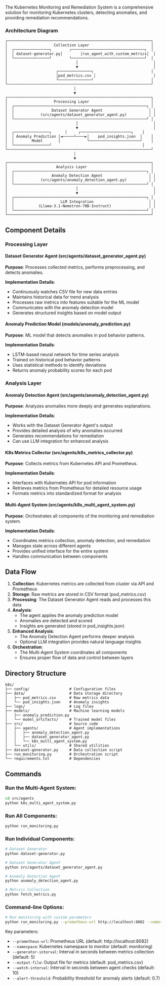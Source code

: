 
The Kubernetes Monitoring and Remediation System is a comprehensive solution for monitoring Kubernetes clusters, detecting anomalies, and providing remediation recommendations.

### Architecture Diagram

```
┌─────────────────────────────────────────────────────────────────┐
│                     Collection Layer                            │
│  ┌────────────────┐        ┌─────────────────────────────────┐  │
│  │ dataset-generator.py│        │run_agent_with_custom_metrics│  │
│  └────────────────┘        └─────────────────────────────────┘  │
│                               │                                  │
│                               ▼                                  │
│                      ┌───────────────┐                          │
│                      │pod_metrics.csv │                          │
│                      └───────────────┘                          │
└─────────────────────────────────────────────────────────────────┘
                               │
                               ▼
┌─────────────────────────────────────────────────────────────────┐
│                     Processing Layer                            │
│  ┌────────────────────────────────────────────────────────────┐ │
│  │                 Dataset Generator Agent                     │ │
│  │            (src/agents/dataset_generator_agent.py)          │ │
│  └────────────────────────────────────────────────────────────┘ │
│                               │                                  │
│                               ▼                                  │
│  ┌────────────────┐      │     ┌───────────────────────┐    │
│  │ Anomaly Prediction │◄─────┴────►│    pod_insights.json  │    │
│  │        Model       │            └───────────────────────┘    │
│  └────────────────┘                                         │
└─────────────────────────────────────────────────────────────────┘
                               │
                               ▼
┌─────────────────────────────────────────────────────────────────┐
│                      Analysis Layer                             │
│  ┌────────────────────────────────────────────────────────────┐ │
│  │                 Anomaly Detection Agent                     │ │
│  │            (src/agents/anomaly_detection_agent.py)          │ │
│  └────────────────────────────────────────────────────────────┘ │
│                               │                                  │
│                               ▼                                  │
│  ┌────────────────────────────────────────────────────────────┐ │
│  │                     LLM Integration                         │ │
│  │           (Llama-3.1-Nemotron-70B-Instruct)                 │ │
│  └────────────────────────────────────────────────────────────┘ │
└─────────────────────────────────────────────────────────────────┘
```

## Component Details

### Processing Layer

#### Dataset Generator Agent (src/agents/dataset_generator_agent.py)

**Purpose**: Processes collected metrics, performs preprocessing, and detects anomalies.

**Implementation Details**:
- Continuously watches CSV file for new data entries
- Maintains historical data for trend analysis
- Processes raw metrics into features suitable for the ML model
- Communicates with the anomaly detection model
- Generates structured insights based on model output

#### Anomaly Prediction Model (models/anomaly_prediction.py)

**Purpose**: ML model that detects anomalies in pod behavior patterns.

**Implementation Details**:
- LSTM-based neural network for time series analysis
- Trained on historical pod behavior patterns
- Uses statistical methods to identify deviations
- Returns anomaly probability scores for each pod

### Analysis Layer

#### Anomaly Detection Agent (src/agents/anomaly_detection_agent.py)

**Purpose**: Analyzes anomalies more deeply and generates explanations.

**Implementation Details**:
- Works with the Dataset Generator Agent's output
- Provides detailed analysis of why anomalies occurred
- Generates recommendations for remediation
- Can use LLM integration for enhanced analysis

#### K8s Metrics Collector (src/agents/k8s_metrics_collector.py)

**Purpose**: Collects metrics from Kubernetes API and Prometheus.

**Implementation Details**:
- Interfaces with Kubernetes API for pod information
- Retrieves metrics from Prometheus for detailed resource usage
- Formats metrics into standardized format for analysis

#### Multi-Agent System (src/agents/k8s_multi_agent_system.py)

**Purpose**: Orchestrates all components of the monitoring and remediation system.

**Implementation Details**:
- Coordinates metrics collection, anomaly detection, and remediation
- Manages state across different agents
- Provides unified interface for the entire system
- Handles communication between components

## Data Flow

1. **Collection**: Kubernetes metrics are collected from cluster via API and Prometheus
2. **Storage**: Raw metrics are stored in CSV format (pod_metrics.csv)
3. **Processing**: The Dataset Generator Agent reads and processes this data
4. **Analysis**:
   - The agent applies the anomaly prediction model
   - Anomalies are detected and scored
   - Insights are generated (stored in pod_insights.json)
5. **Enhanced Analysis**:
   - The Anomaly Detection Agent performs deeper analysis
   - Optional LLM integration provides natural language insights
6. **Orchestration**:
   - The Multi-Agent System coordinates all components
   - Ensures proper flow of data and control between layers

## Directory Structure

```
k8s/
├── config/                  # Configuration files
├── data/                    # Data storage directory
│   ├── pod_metrics.csv      # Raw metrics data
│   └── pod_insights.json    # Anomaly insights
├── logs/                    # Log files
├── models/                  # Machine learning models
│   ├── anomaly_prediction.py
│   └── model_artifacts/     # Trained model files
├── src/                     # Source code
│   ├── agents/              # Agent implementations
│   │   ├── anomaly_detection_agent.py
│   │   ├── dataset_generator_agent.py
│   │   └── k8s_multi_agent_system.py
│   └── utils/               # Shared utilities
├── dataset-generator.py     # Data collection script
├── run_monitoring.py        # Orchestration script
└── requirements.txt         # Dependencies
```

## Commands

### Run the Multi-Agent System:

```bash
cd src/agents
python k8s_multi_agent_system.py
```

### Run All Components:

```bash
python run_monitoring.py
```

### Run Individual Components:

```bash
# Dataset Generator
python dataset-generator.py

# Dataset Generator Agent
python src/agents/dataset_generator_agent.py

# Anomaly Detection Agent
python anomaly_detection_agent.py

# Metrics Collection
python fetch_metrics.py
```

### Command-line Options:

```bash
# Run monitoring with custom parameters
python run_monitoring.py --prometheus-url http://localhost:8082 --namespace monitoring --generator-interval 5 --output-file pod_metrics.csv --watch-interval 10 --alert-threshold 0.7
```

Key parameters:
- `--prometheus-url`: Prometheus URL (default: http://localhost:8082)
- `--namespace`: Kubernetes namespace to monitor (default: monitoring)
- `--generator-interval`: Interval in seconds between metrics collection (default: 5)
- `--output-file`: Output file for metrics (default: pod_metrics.csv)
- `--watch-interval`: Interval in seconds between agent checks (default: 10)
- `--alert-threshold`: Probability threshold for anomaly alerts (default: 0.7)
```

        